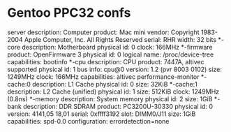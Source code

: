 # Gentoo PPC32 confs

server
    description: Computer
    product: Mac mini
    vendor: Copyright 1983-2004 Apple Computer, Inc. All Rights Reserved
    serial: RHR
    width: 32 bits
  *-core
       description: Motherboard
       physical id: 0
       clock: 166MHz
     *-firmware
          product: OpenFirmware 3
          physical id: 0
          logical name: /proc/device-tree
          capabilities: bootinfo
     *-cpu
          description: CPU
          product: 7447A, altivec supported
          physical id: 1
          bus info: cpu@0
          version: 1.2 (pvr 8003 0102)
          size: 1249MHz
          clock: 166MHz
          capabilities: altivec performance-monitor
        *-cache:0
             description: L1 Cache
             physical id: 0
             size: 32KiB
        *-cache:1
             description: L2 Cache (unified)
             physical id: 1
             size: 512KiB
             clock: 1249MHz (0.8ns)
     *-memory
          description: System memory
          physical id: 2
          size: 1GiB
        *-bank
             description: DDR SDRAM
             product: PC3200U-30330
             physical id: 0
             version: 4141,05 18,01
             serial: 0xffff3192
             slot: DIMM0/J11
             size: 1GiB
             capabilities: spd-0.0
             configuration: errordetection=none
